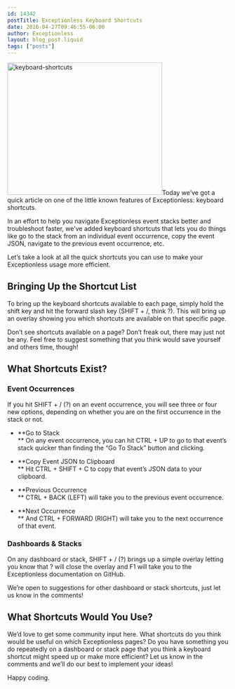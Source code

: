 ```yaml
---
id: 14342
postTitle: Exceptionless Keyboard Shortcuts
date: 2016-04-27T09:46:55-06:00
author: Exceptionless
layout: blog_post.liquid
tags: ["posts"]
---
```

<img loading="lazy" class="alignright size-full wp-image-14345" src="http://exceptionless.com/assets/keyboard-shortcuts.png" alt="keyboard-shortcuts" width="353" height="302" data-id="14345" srcset="https://exceptionless.com/assets/keyboard-shortcuts.png 353w, https://exceptionless.com/assets/keyboard-shortcuts-300x257.png 300w" sizes="(max-width: 353px) 100vw, 353px" />Today we&#8217;ve got a quick article on one of the little known features of Exceptionless: keyboard shortcuts.

In an effort to help you navigate Exceptionless event stacks better and troubleshoot faster, we&#8217;ve added keyboard shortcuts that lets you do things like go to the stack from an individual event occurrence, copy the event JSON, navigate to the previous event occurrence, etc.

Let&#8217;s take a look at all the quick shortcuts you can use to make your Exceptionless usage more efficient.<!--more-->

## Bringing Up the Shortcut List

To bring up the keyboard shortcuts available to each page, simply hold the shift key and hit the forward slash key (SHIFT + /, think ?). This will bring up an overlay showing you which shortcuts are available on that specific page.

Don&#8217;t see shortcuts available on a page? Don&#8217;t freak out, there may just not be any. Feel free to suggest something that you think would save yourself and others time, though!

## What Shortcuts Exist?

### Event Occurrences

If you hit SHIFT + / (?) on an event occurrence, you will see three or four new options, depending on whether you are on the first occurrence in the stack or not.

  * **Go to Stack  
** On any event occurrence, you can hit CTRL + UP to go to that event&#8217;s stack quicker than finding the &#8220;Go To Stack&#8221; button and clicking.

  * **Copy Event JSON to Clipboard  
** Hit CTRL + SHIFT + C to copy that event&#8217;s JSON data to your clipboard.

  * **Previous Occurrence  
** CTRL + BACK (LEFT) will take you to the previous event occurrence.

  * **Next Occurrence  
** And CTRL + FORWARD (RIGHT) will take you to the next occurrence of that event.

### Dashboards & Stacks

On any dashboard or stack, SHIFT + / (?) brings up a simple overlay letting you know that ? will close the overlay and F1 will take you to the Exceptionless documentation on GitHub.

We&#8217;re open to suggestions for other dashboard or stack shortcuts, just let us know in the comments!

## What Shortcuts Would You Use?

We&#8217;d love to get some community input here. What shortcuts do you think would be useful on which Exceptionless pages? Do you have something you do repeatedly on a dashboard or stack page that you think a keyboard shortcut might speed up or make more efficient? Let us know in the comments and we&#8217;ll do our best to implement your ideas!

Happy coding.
